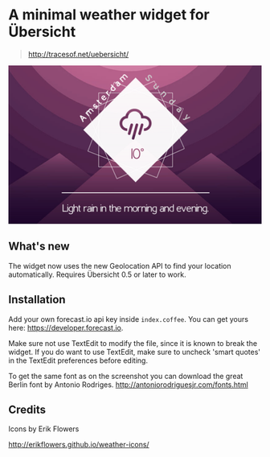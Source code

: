 # A minimal weather widget for Übersicht

> http://tracesof.net/uebersicht/

![screenshot](https://raw.githubusercontent.com/felixhageloh/pretty-weather/master/screenshot.png)

## What's new

The widget now uses the new Geolocation API to find your location automatically. Requires Übersicht 0.5 or later to work.

## Installation

Add your own forecast.io api key inside `index.coffee`. You can get yours here: https://developer.forecast.io.

Make sure not use TextEdit to modify the file, since it is known to break the widget. If you do want to use TextEdit, make sure to uncheck 'smart quotes' in the TextEdit preferences before editing.

To get the same font as on the screenshot you can download the great Berlin font by Antonio Rodriges. http://antoniorodriguesjr.com/fonts.html


## Credits

Icons by Erik Flowers

http://erikflowers.github.io/weather-icons/
